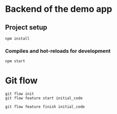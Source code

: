 # Backend of the demo app

## Project setup
```
npm install
```
### Compiles and hot-reloads for development
```
npm start
```  

# Git flow  

```
git flow init  
git flow feature start initial_code  

git flow feature finish initial_code
```